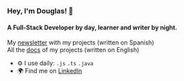 ### Hey, I'm Douglas! 👋

#### A Full-Stack Developer by day, learner and writer by night.

My [newsletter](https://dougirrazabal.substack.com/) with my projects (written on Spanish)<br>
All the [docs](https://github.com/dougirrazabal/docs) of my projects (written on English)<br>

- ⚙️ I use daily: `.js` `.ts` `.java`
- 🌍 Find me on <a rel="me" href="https://www.linkedin.com/in/douglasirrazabal">LinkedIn</a>
